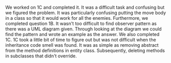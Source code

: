 We worked on 1C and completed it. It was a difficult task and confusing but we figured the problem. It was particularly confusing putting the move body in a class so that it would work for all the enemies. Furthermore, we completed question 1B. It wasn't too difficult to find observer pattern as there was a UML diagram given. Through looking at the diagram we could find the pattern and wrote an example as the answer. We also completed 1C. 1C took a little bit of time to figure out but was not difficult when the inheritance code smell was found. It was as simple as removing abstract from the method definitions in entity class. Subsequently, deleting methods in subclasses that didn't override.

